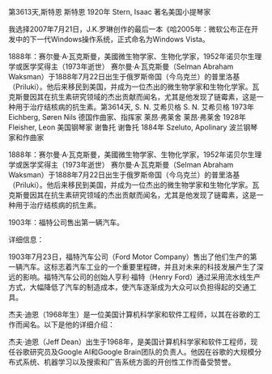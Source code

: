 第3613天,斯特恩
斯特恩 1920年
Stern, Isaac 著名美国小提琴家

我选择2007年7月21日，J.K.罗琳创作的最后一本《哈2005年：微软公布正在开发中的下一代Windows操作系统，正式命名为Windows Vista。

1888年：赛尔曼·A·瓦克斯曼，美國微生物学家、生物化学家，1952年诺贝尔生理学或医学奖得主（1973年逝世）
赛尔曼·A·瓦克斯曼（Selman Abraham Waksman）于1888年7月22日出生于俄罗斯帝国（今乌克兰）的普里洛基（Priluki）。他后来移民到美国，并成为一位杰出的微生物学家和生物化学家。瓦克斯曼因其在抗生素研究领域的杰出贡献而闻名，尤其是他发现了链霉素，这是一种用于治疗结核病的抗生素。第3614天, S. N. 艾希贝格
S. N. 艾希贝格 1973年
Eichberg, Søren Nils 德国作曲家、指挥家
莱昂·弗莱舍
莱昂·弗莱舍 1928年
Fleisher, Leon 美国钢琴家
谢鲁托
谢鲁托 1884年
Szeluto, Apolinary 波兰钢琴家和作曲家

1888年：赛尔曼·A·瓦克斯曼，美國微生物学家、生物化学家，1952年诺贝尔生理学或医学奖得主（1973年逝世）
赛尔曼·A·瓦克斯曼（Selman Abraham Waksman）于1888年7月22日出生于俄罗斯帝国（今乌克兰）的普里洛基（Priluki）。他后来移民到美国，并成为一位杰出的微生物学家和生物化学家。瓦克斯曼因其在抗生素研究领域的杰出贡献而闻名，尤其是他发现了链霉素，这是一种用于治疗结核病的抗生素。


1903年：福特公司售出第一辆汽车。

详细信息：

1903年7月23日，福特汽车公司（Ford Motor Company）售出了他们生产的第一辆汽车。这标志着汽车工业的一个重要里程碑，并且对未来的科技发展产生了深远的影响。福特汽车公司的创始人亨利·福特（Henry Ford）通过采用流水线生产方式，大幅降低了汽车的制造成本，使汽车逐渐成为大众可以负担得起的交通工具。


杰夫·迪恩（1968年生）是一位美国计算机科学家和软件工程师，以其在谷歌的工作而闻名。以下是他的详细介绍：

杰夫·迪恩（Jeff Dean）出生于1968年，是美国计算机科学家和软件工程师，现任谷歌研究员及Google AI和Google Brain团队的负责人。他因在谷歌的大规模分布式系统、机器学习以及搜索和广告系统方面的开创性工作而备受赞誉。